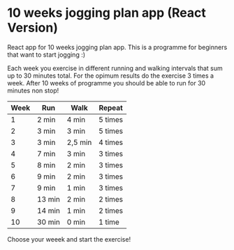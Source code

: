# 10 weeks jogging plan app (React Version)

React app for 10 weeks jogging plan app. This is a programme for beginners that want to start jogging :)

Each week you exercise in different running and walking intervals that sum up to 30 minutes total. 
For the opimum results do the exercise 3 times a week.
After 10 weeks of programme you should be able to run for 30 minutes non stop!

Week | Run | Walk | Repeat
--- | --- | --- | ---
1 | 2 min| 4 min | 5 times
2 | 3 min| 3 min | 5 times
3 | 3 min| 2,5 min | 4 times
4 | 7 min| 3 min | 3 times
5 | 8 min| 2 min | 3 times
6 | 9 min| 2 min | 3 times
7 | 9 min| 1 min | 3 times
8 | 13 min| 2 min | 2 times
9 | 14 min| 1 min | 2 times
10 | 30 min| 0 min | 1 time


Choose your weeek and start the exercise!
